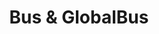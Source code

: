 ---
layout: module
title: Bus & GlobalBus
category: Other
link: https://github.com/korlibs/korge-ext/tree/main/korge-bus
---